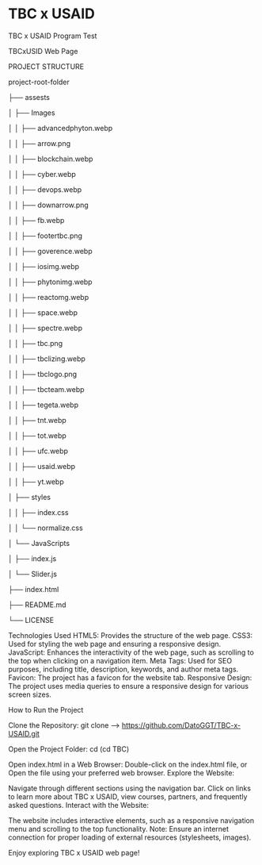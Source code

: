 # TBC x USAID
 TBC x USAID Program Test

	
TBCxUSID Web Page

PROJECT STRUCTURE


project-root-folder

  ├── assests
  
  │   ├── Images
  
  │   │   ├── advancedphyton.webp
 
  │   │   ├── arrow.png
  
  │   │   ├── blockchain.webp
  
  │   │   ├── cyber.webp
  
  │   │   ├── devops.webp
  
  │   │   ├── downarrow.png
  
  │   │   ├── fb.webp
  
  │   │   ├── footertbc.png
  
  │   │   ├── goverence.webp
  
  │   │   ├── iosimg.webp
  
  │   │   ├── phytonimg.webp
  
  │   │   ├── reactomg.webp
  
  │   │   ├── space.webp
  
  │   │   ├── spectre.webp
  
  │   │   ├── tbc.png
  
  │   │   ├── tbclizing.webp
  
  │   │   ├── tbclogo.png
  
  │   │   ├── tbcteam.webp
  
  │   │   ├── tegeta.webp
  
  │   │   ├── tnt.webp
  
  │   │   ├── tot.webp
  
  │   │   ├── ufc.webp
  
  │   │   ├── usaid.webp
  
  │   │   ├── yt.webp
  
 
  
  │   ├── styles
  
  │   │   ├── index.css
  
  │   │   └── normalize.css
  
  │   └── JavaScripts
  
  │       ├── index.js
  
  │       └── Slider.js
  
  ├── index.html
  
  ├── README.md
  
  └── LICENSE
  



Technologies Used
HTML5: Provides the structure of the web page.
CSS3: Used for styling the web page and ensuring a responsive design.
JavaScript: Enhances the interactivity of the web page, such as scrolling to the top when clicking on a navigation item.
Meta Tags: Used for SEO purposes, including title, description, keywords, and author meta tags.
Favicon: The project has a favicon for the website tab.
Responsive Design: The project uses media queries to ensure a responsive design for various screen sizes.


How to Run the Project

Clone the Repository:
git clone --> https://github.com/DatoGGT/TBC-x-USAID.git

Open the Project Folder:
cd <project-folder> (cd TBC)

Open index.html in a Web Browser:
Double-click on the index.html file, or
Open the file using your preferred web browser.
Explore the Website:

Navigate through different sections using the navigation bar.
Click on links to learn more about TBC x USAID, view courses, partners, and frequently asked questions.
Interact with the Website:

The website includes interactive elements, such as a responsive navigation menu and scrolling to the top functionality.
Note:
Ensure an internet connection for proper loading of external resources (stylesheets, images).

Enjoy exploring TBC x USAID web page!






